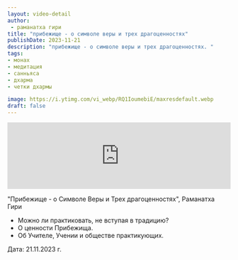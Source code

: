 ```yaml
---
layout: video-detail
author:
 - раманатха гири
title: "прибежище - о символе веры и трех драгоценностях"
publishDate: 2023-11-21
description: "прибежище - о символе веры и трех драгоценностях. "
tags: 
- монах
- медитация
- санньяса
- дхарма
- четки дхармы

image: https://i.ytimg.com/vi_webp/RQ1IoumebiE/maxresdefault.webp
draft: false
---
```


<iframe width="100%" src="https://www.youtube.com/embed/RQ1IoumebiE" frameborder="0" allowfullscreen=""></iframe> 

 "Прибежище - о Символе Веры и Трех драгоценностях", Раманатха Гири

* Можно ли практиковать, не вступая в традицию?
* О ценности Прибежища.
* Об Учителе, Учении и обществе практикующих.

  
 Дата: 21.11.2023 г.

  

 